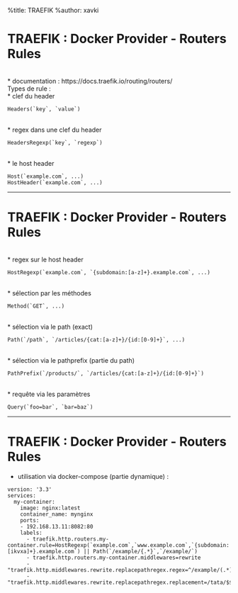 %title: TRAEFIK
%author: xavki


# TRAEFIK : Docker Provider - Routers Rules


<br>
* documentation : https://docs.traefik.io/routing/routers/

<br>
Types de rule :

<br>
* clef du header

```
Headers(`key`, `value`)
```

<br>
* regex dans une clef du header

```
HeadersRegexp(`key`, `regexp`)
```

<br>
* le host header

```
Host(`example.com`, ...)
HostHeader(`example.com`, ...)
```

---------------------------------------------------------------------------------------

# TRAEFIK : Docker Provider - Routers Rules



<br>
* regex sur le host header

```
HostRegexp(`example.com`, `{subdomain:[a-z]+}.example.com`, ...)
```

<br>
* sélection par les méthodes

```
Method(`GET`, ...)
````

<br>
* sélection via le path (exact)

```
Path(`/path`, `/articles/{cat:[a-z]+}/{id:[0-9]+}`, ...)
```

<br>
* sélection via le pathprefix (partie du path)

```
PathPrefix(`/products/`, `/articles/{cat:[a-z]+}/{id:[0-9]+}`)
```

<br>
* requête via les paramètres

```
Query(`foo=bar`, `bar=baz`)
```

---------------------------------------------------------------------------------------

# TRAEFIK : Docker Provider - Routers Rules


* utilisation via docker-compose (partie dynamique) :

```
version: '3.3'
services:
  my-container:
    image: nginx:latest
    container_name: mynginx
    ports:
    - 192.168.13.11:8082:80
    labels:
      - traefik.http.routers.my-container.rule=HostRegexp(`example.com`,`www.example.com`,`{subdomain:[ikvxa]+}.example.com`) || Path(`/example/{.*}`,`/example/`) 
      - traefik.http.routers.my-container.middlewares=rewrite
      - "traefik.http.middlewares.rewrite.replacepathregex.regex=^/example/(.*)"
      - "traefik.http.middlewares.rewrite.replacepathregex.replacement=/tata/$$1"
```

